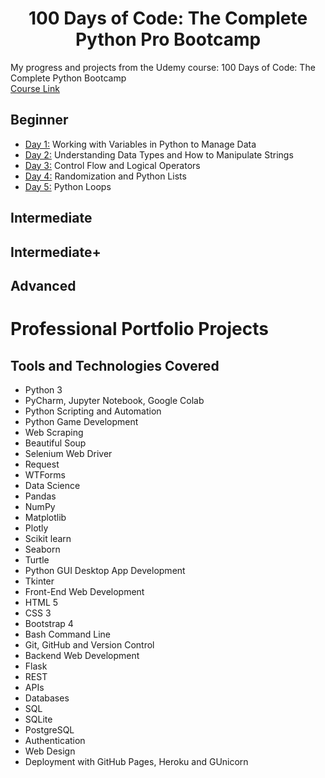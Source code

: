 <h1 align="center">100 Days of Code: The Complete Python Pro Bootcamp
</h1>

My progress and projects from the Udemy course: 100 Days of Code: The Complete Python Bootcamp \
[Course Link](https://www.udemy.com/course/100-days-of-code/)

## Beginner
- [Day 1:](https://github.com/aidanpmitchell/100-days-of-code-python/tree/main/Day1) Working with Variables in Python to Manage Data
- [Day 2:](https://github.com/aidanpmitchell/100-days-of-code-python/tree/main/Day2) Understanding Data Types and How to Manipulate Strings
- [Day 3:](https://github.com/aidanpmitchell/100-days-of-code-python/tree/main/Day3) Control Flow and Logical Operators
- [Day 4:](https://github.com/aidanpmitchell/100-days-of-code-python/tree/main/Day4) Randomization and Python Lists
- [Day 5:](https://github.com/aidanpmitchell/100-days-of-code-python/tree/main/Day5) Python Loops

## Intermediate

## Intermediate+

## Advanced

# Professional Portfolio Projects


## Tools and Technologies Covered
- Python 3
- PyCharm, Jupyter Notebook, Google Colab
- Python Scripting and Automation
- Python Game Development
- Web Scraping
- Beautiful Soup
- Selenium Web Driver
- Request
- WTForms
- Data Science
- Pandas
- NumPy
- Matplotlib
- Plotly
- Scikit learn
- Seaborn
- Turtle
- Python GUI Desktop App Development
- Tkinter
- Front-End Web Development
- HTML 5
- CSS 3
- Bootstrap 4
- Bash Command Line
- Git, GitHub and Version Control
- Backend Web Development
- Flask
- REST
- APIs
- Databases
- SQL
- SQLite
- PostgreSQL
- Authentication
- Web Design
- Deployment with GitHub Pages, Heroku and GUnicorn